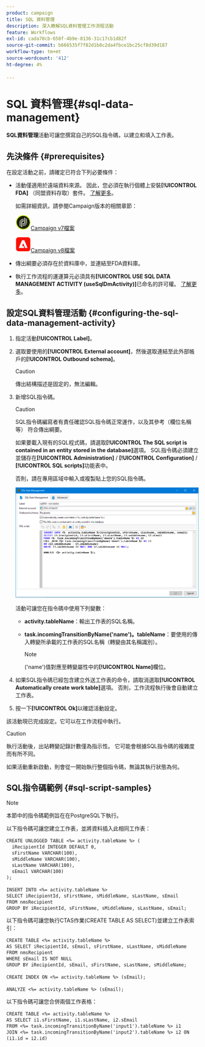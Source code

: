 ```yaml
---
product: campaign
title: SQL 資料管理
description: 深入瞭解SQL資料管理工作流程活動
feature: Workflows
exl-id: cada78cb-658f-4b9e-8136-31c17cb1d82f
source-git-commit: b666535f7f82d1b8c2da4fbce1bc25cf8d39d187
workflow-type: tm+mt
source-wordcount: '412'
ht-degree: 4%

---
```


# SQL 資料管理{#sql-data-management}



**SQL資料管理**&#x200B;活動可讓您撰寫自己的SQL指令碼，以建立和填入工作表。

## 先決條件 {#prerequisites}

在設定活動之前，請確定已符合下列必要條件：

* 活動僅適用於遠端資料來源。 因此，您必須在執行個體上安裝&#x200B;**[!UICONTROL FDA]** （同盟資料存取）套件。 [了解更多](../../installation/using/about-fda.md)。

  如需詳細資訊，請參閱Campaign版本的相關章節：

  ![](assets/do-not-localize/v7.jpeg)[Campaign v7檔案](../../installation/using/about-fda.md)

  ![](assets/do-not-localize/v8.png)[Campaign v8檔案](https://experienceleague.adobe.com/docs/campaign/campaign-v8/connect/fda.html?lang=zh-Hant)

* 傳出綱要必須存在於資料庫中，並連結至FDA資料庫。
* 執行工作流程的運運算元必須具有&#x200B;**[!UICONTROL USE SQL DATA MANAGEMENT ACTIVITY (useSqlDmActivity)]**&#x200B;已命名的許可權。 [了解更多](../../platform/using/access-management-named-rights.md)。

## 設定SQL資料管理活動 {#configuring-the-sql-data-management-activity}

1. 指定活動&#x200B;**[!UICONTROL Label]**。
1. 選取要使用的&#x200B;**[!UICONTROL External account]**，然後選取連結至此外部帳戶的&#x200B;**[!UICONTROL Outbound schema]**。

   >[!CAUTION]
   >
   >傳出結構描述是固定的，無法編輯。

1. 新增SQL指令碼。

   >[!CAUTION]
   >
   >SQL指令碼編寫者有責任確認SQL指令碼正常運作，以及其參考（欄位名稱等） 符合傳出綱要。

   如果要載入現有的SQL程式碼，請選取&#x200B;**[!UICONTROL The SQL script is contained in an entity stored in the database]**&#x200B;選項。 SQL指令碼必須建立並儲存在&#x200B;**[!UICONTROL Administration]** / **[!UICONTROL Configuration]** / **[!UICONTROL SQL scripts]**&#x200B;功能表中。

   否則，請在專用區域中輸入或複製貼上您的SQL指令碼。

   ![](assets/sql_datamanagement.png)

   活動可讓您在指令碼中使用下列變數：

   * **activity.tableName**：輸出工作表的SQL名稱。
   * **task.incomingTransitionByName(&#39;name&#39;)。tableName**：要使用的傳入轉變所承載的工作表的SQL名稱（轉變由其名稱識別）。

     >[!NOTE]
     >
     >(&#39;name&#39;)值對應至轉變屬性中的&#x200B;**[!UICONTROL Name]**&#x200B;欄位。

1. 如果SQL指令碼已經包含建立外送工作表的命令，請取消選取&#x200B;**[!UICONTROL Automatically create work table]**&#x200B;選項。 否則，工作流程執行後會自動建立工作表。
1. 按一下&#x200B;**[!UICONTROL Ok]**&#x200B;以確認活動設定。

該活動現已完成設定。它可以在工作流程中執行。

>[!CAUTION]
>
>執行活動後，出站轉變記錄計數僅為指示性。 它可能會根據SQL指令碼的複雜度而有所不同。
>  
>如果活動重新啟動，則會從一開始執行整個指令碼，無論其執行狀態為何。

## SQL指令碼範例 {#sql-script-samples}

>[!NOTE]
>
>本節中的指令碼範例旨在在PostgreSQL下執行。

以下指令碼可讓您建立工作表，並將資料插入此相同工作表：

```
CREATE UNLOGGED TABLE <%= activity.tableName %> (
  iRecipientId INTEGER DEFAULT 0,
  sFirstName VARCHAR(100),
  sMiddleName VARCHAR(100),
  sLastName VARCHAR(100),
  sEmail VARCHAR(100)
);

INSERT INTO <%= activity.tableName %>
SELECT iRecipientId, sFirstName, sMiddleName, sLastName, sEmail
FROM nmsRecipient
GROUP BY iRecipientId, sFirstName, sMiddleName, sLastName, sEmail;
```

以下指令碼可讓您執行CTAS作業(CREATE TABLE AS SELECT)並建立工作表索引：

```
CREATE TABLE <%= activity.tableName %>
AS SELECT iRecipientId, sEmail, sFirstName, sLastName, sMiddleName
FROM nmsRecipient
WHERE sEmail IS NOT NULL
GROUP BY iRecipientId, sEmail, sFirstName, sLastName, sMiddleName;

CREATE INDEX ON <%= activity.tableName %> (sEmail);

ANALYZE <%= activity.tableName %> (sEmail);
```

以下指令碼可讓您合併兩個工作表格：

```
CREATE TABLE <%= activity.tableName %>
AS SELECT i1.sFirstName, i1.sLastName, i2.sEmail
FROM <%= task.incomingTransitionByName('input1').tableName %> i1
JOIN <%= task.incomingTransitionByName('input2').tableName %> i2 ON (i1.id = i2.id)
```
